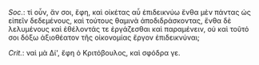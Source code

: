 

*Soc.*: τί οὖν, ἄν σοι, ἔφη, καὶ οἰκέτας αὖ ἐπιδεικνύω ἔνθα μὲν πάντας ὡς εἰπεῖν δεδεμένους, καὶ τούτους θαμινὰ ἀποδιδράσκοντας, ἔνθα δὲ λελυμένους καὶ ἐθέλοντάς τε ἐργάζεσθαι καὶ παραμένειν, οὐ καὶ τοῦτό σοι δόξω ἀξιοθέατον τῆς οἰκονομίας ἔργον ἐπιδεικνύναι;



*Crit.*: ναὶ μὰ Δί', ἔφη ὁ Κριτόβουλος, καὶ σφόδρα γε.